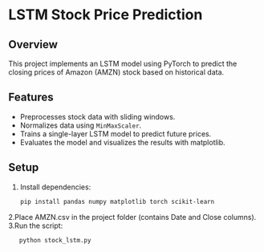 # LSTM Stock Price Prediction

## Overview

This project implements an LSTM model using PyTorch to predict the closing prices of Amazon (AMZN) stock based on historical data.

## Features

- Preprocesses stock data with sliding windows.
- Normalizes data using `MinMaxScaler`.
- Trains a single-layer LSTM model to predict future prices.
- Evaluates the model and visualizes the results with matplotlib.

## Setup

1. Install dependencies:
    ```bash
   pip install pandas numpy matplotlib torch scikit-learn
2.Place AMZN.csv in the project folder (contains Date and Close columns).<br>
3.Run the script:
  ```bash
     python stock_lstm.py
